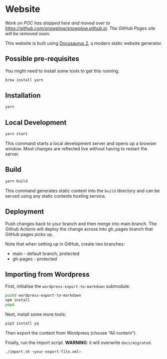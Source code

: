# Website

*Work on POC has stopped here and moved over to https://github.com/snowplow/snowplow.github.io. The GitHub Pages site will be removed soon.*

This website is built using [Docusaurus 2](https://docusaurus.io/), a modern
static website generator.

## Possible pre-requisites

You might need to install some tools to get this running.

```bash
brew install yarn
```

## Installation

```bash
yarn
```

## Local Development

```bash
yarn start
```

This command starts a local development server and opens up a browser window.
Most changes are reflected live without having to restart the server.

## Build

```bash
yarn build
```

This command generates static content into the `build` directory and can be
served using any static contents hosting service.

## Deployment

Push changes back to your branch and then merge into main branch.  The Github
Actions will deploy the change across into gh_pages branch that GitHub pages
picks up.

Note that when setting up in GitHub, create two branches:

- main - default branch, protected
- gh-pages - protected

## Importing from Wordpress

First, initialise the `wordpress-export-to-markdown` submodule:

```bash
pushd wordpress-export-to-markdown
npm install
popd
```

Next, install some more tools:

```bash
pip3 install yq
```

Then export the content from Wordpress (choose “All content”).

Finally, run the import script.
**WARNING**: it will overwrite `docs/migrated`.

```bash
./import.sh <your-export-file.xml>
```
